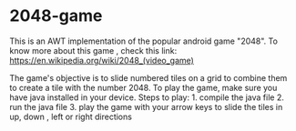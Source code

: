 # 2048-game
This is an AWT implementation of the popular android game "2048".
To know more about this game , check this link: https://en.wikipedia.org/wiki/2048_(video_game)

The game's objective is to slide numbered tiles on a grid to combine them to create a tile with the number 2048.
To play the game, make sure you have java installed in your device.
Steps to play:
      1. compile the java file
      2. run the java file
      3. play the game with your arrow keys to slide the tiles in up, down , left or right directions
      
